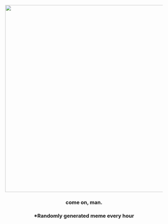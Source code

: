 <p align="center">
        <img src="https://i.redd.it/kvg6s3xqxk2a1.jpg" width="600" height="600">
        </p>
        <h3 align="center">come on, man.</h3>
        <h3 align="center">*Randomly generated meme every hour</h3>
    